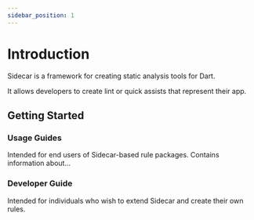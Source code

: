 ```yaml
---
sidebar_position: 1
---
```


# Introduction

Sidecar is a framework for creating static analysis tools for Dart.

It allows developers to create lint or quick assists that represent their app.

## Getting Started

### Usage Guides

Intended for end users of Sidecar-based rule packages. Contains information about...

### Developer Guide

Intended for individuals who wish to extend Sidecar and create their own rules.

